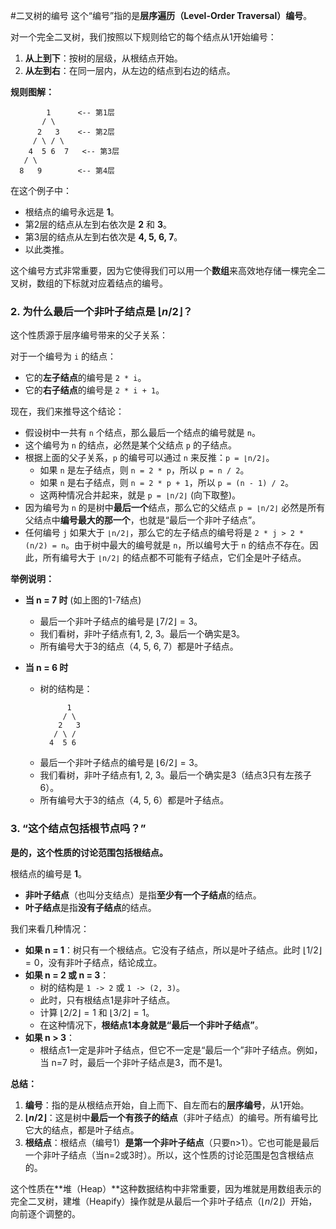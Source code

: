 

#二叉树的编号
这个“编号”指的是**层序遍历（Level-Order Traversal）编号**。

对一个完全二叉树，我们按照以下规则给它的每个结点从1开始编号：

1.  **从上到下**：按树的层级，从根结点开始。
2.  **从左到右**：在同一层内，从左边的结点到右边的结点。

**规则图解：**

```
        1      <-- 第1层
       / \
      2   3    <-- 第2层
     / \ / \
    4  5 6  7   <-- 第3层
   / \
  8   9        <-- 第4层
```

在这个例子中：
*   根结点的编号永远是 **1**。
*   第2层的结点从左到右依次是 **2** 和 **3**。
*   第3层的结点从左到右依次是 **4, 5, 6, 7**。
*   以此类推。

这个编号方式非常重要，因为它使得我们可以用一个**数组**来高效地存储一棵完全二叉树，数组的下标就对应着结点的编号。

### 2. 为什么最后一个非叶子结点是 $⌊n/2⌋$？

这个性质源于层序编号带来的父子关系：

对于一个编号为 `i` 的结点：
*   它的**左子结点**的编号是 `2 * i`。
*   它的**右子结点**的编号是 `2 * i + 1`。

现在，我们来推导这个结论：
*   假设树中一共有 `n` 个结点，那么最后一个结点的编号就是 `n`。
*   这个编号为 `n` 的结点，必然是某个父结点 `p` 的子结点。
*   根据上面的父子关系，`p` 的编号可以通过 `n` 来反推：`p = ⌊n/2⌋`。
    *   如果 `n` 是左子结点，则 `n = 2 * p`，所以 `p = n / 2`。
    *   如果 `n` 是右子结点，则 `n = 2 * p + 1`，所以 `p = (n - 1) / 2`。
    *   这两种情况合并起来，就是 `p = ⌊n/2⌋` (向下取整)。
*   因为编号为 `n` 的是树中**最后一个**结点，那么它的父结点 `p = ⌊n/2⌋` 必然是所有父结点中**编号最大的那一个**，也就是“最后一个非叶子结点”。
*   任何编号 `j` 如果大于 `⌊n/2⌋`，那么它的左子结点的编号将是 `2 * j > 2 * (n/2) = n`。由于树中最大的编号就是 `n`，所以编号大于 `n` 的结点不存在。因此，所有编号大于 `⌊n/2⌋` 的结点都不可能有子结点，它们全是叶子结点。

**举例说明：**

*   **当 n = 7 时** (如上图的1-7结点)
    *   最后一个非叶子结点的编号是 $⌊7/2⌋ = 3$。
    *   我们看树，非叶子结点有1, 2, 3。最后一个确实是3。
    *   所有编号大于3的结点（4, 5, 6, 7）都是叶子结点。

*   **当 n = 6 时**
    *   树的结构是：
        ```
              1
             / \
            2   3
           / \ /
          4  5 6
        ```
    *   最后一个非叶子结点的编号是 $⌊6/2⌋ = 3$。
    *   我们看树，非叶子结点有1, 2, 3。最后一个确实是3（结点3只有左孩子6）。
    *   所有编号大于3的结点（4, 5, 6）都是叶子结点。

### 3. “这个结点包括根节点吗？”

**是的，这个性质的讨论范围包括根结点。**

根结点的编号是 **1**。

*   **非叶子结点**（也叫分支结点）是指**至少有一个子结点**的结点。
*   **叶子结点**是指**没有子结点**的结点。

我们来看几种情况：
*   **如果 n = 1**：树只有一个根结点。它没有子结点，所以是叶子结点。此时 $⌊1/2⌋ = 0$，没有非叶子结点，结论成立。
*   **如果 n = 2 或 n = 3**：
    *   树的结构是 `1 -> 2` 或 `1 -> (2, 3)`。
    *   此时，只有根结点1是非叶子结点。
    *   计算 $⌊2/2⌋ = 1$ 和 $⌊3/2⌋ = 1$。
    *   在这种情况下，**根结点1本身就是“最后一个非叶子结点”**。
*   **如果 n > 3**：
    *   根结点1一定是非叶子结点，但它不一定是“最后一个”非叶子结点。例如，当 n=7 时，最后一个非叶子结点是3，而不是1。

**总结：**

1.  **编号**：指的是从根结点开始，自上而下、自左而右的**层序编号**，从1开始。
2.  **$⌊n/2⌋$**：这是树中**最后一个有孩子的结点**（非叶子结点）的编号。所有编号比它大的结点，都是叶子结点。
3.  **根结点**：根结点（编号1）**是第一个非叶子结点**（只要n>1）。它也可能是最后一个非叶子结点（当n=2或3时）。所以，这个性质的讨论范围是包含根结点的。

这个性质在**堆（Heap）**这种数据结构中非常重要，因为堆就是用数组表示的完全二叉树，建堆（Heapify）操作就是从最后一个非叶子结点（$⌊n/2⌋$）开始，向前逐个调整的。